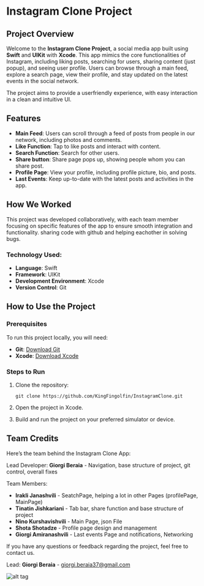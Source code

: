 # Instagram Clone Project

## Project Overview
Welcome to the **Instagram Clone Project**, a social media app built using **Swift** and **UIKit** with **Xcode**. This app mimics the core functionalities of Instagram, including liking posts, searching for users, sharing content (just popup), and seeing user profile. Users can browse through a main feed, explore a search page, view their profile, and stay updated on the latest events in the social network.

The project aims to provide a userfriendly experience, with easy interaction in a clean and intuitive UI.

## Features
- **Main Feed**: Users can scroll through a feed of posts from people in our network, including photos and comments.
- **Like Function**: Tap to like posts and interact with content.
- **Search Function**: Search for other users.
- **Share button**: Share page pops up, showing people whom you can share post.
- **Profile Page**: View your profile, including profile picture, bio, and posts.
- **Last Events**: Keep up-to-date with the latest posts and activities in the app.

## How We Worked
This project was developed collaboratively, with each team member focusing on specific features of the app to ensure smooth integration and functionality. sharing code with github and helping eachother in solving bugs.

### Technology Used:
- **Language**: Swift
- **Framework**: UIKit
- **Development Environment**: Xcode
- **Version Control**: Git

## How to Use the Project

### Prerequisites
To run this project locally, you will need:
- **Git**: [Download Git](https://git-scm.com/)
- **Xcode**: [Download Xcode](https://developer.apple.com/xcode/)

### Steps to Run
1. Clone the repository:  

   `git clone https://github.com/KingFingolfin/InstagramClone.git`

2. Open the project in Xcode.
3. Build and run the project on your preferred simulator or device.

## Team Credits
Here’s the team behind the Instagram Clone App:

Lead Developer: **Giorgi Beraia** - Navigation, base structure of project, git control, overall fixes

Team Members:
- **Irakli Janashvili** - SeatchPage, helping a lot in other Pages (profilePage, MainPage)
- **Tinatin Jishkariani** - Tab bar, share function and base structure of project
- **Nino Kurshavishvili** - Main Page, json File
- **Shota Shotadze** - Profile page design and management
- **Giorgi Amiranashvili** - Last events Page and notifications, Networking

If you have any questions or feedback regarding the project, feel free to contact us.

Lead: **Giorgi Beraia** - giorgi.beraia37@gmail.com

![alt tag](https://github.com/KingFingolfin/InstagramClone/Screenshots/main.png)

